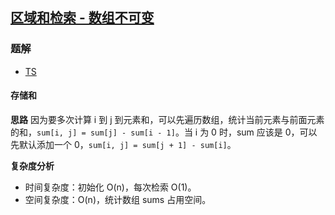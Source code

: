 ## [区域和检索 - 数组不可变](https://leetcode-cn.com/problems/range-sum-query-immutable/)

### 题解
+ [TS](../../ts/384/303.ts)

#### 存储和
**思路**
因为要多次计算 i 到 j 到元素和，可以先遍历数组，统计当前元素与前面元素的和，`sum[i, j] = sum[j] - sum[i - 1]`。当 i 为 0 时，sum 应该是 0，可以先默认添加一个 0，`sum[i, j] = sum[j + 1] - sum[i]`。

**复杂度分析**
+ 时间复杂度：初始化 O(n)，每次检索 O(1)。
+ 空间复杂度：O(n)，统计数组 sums 占用空间。